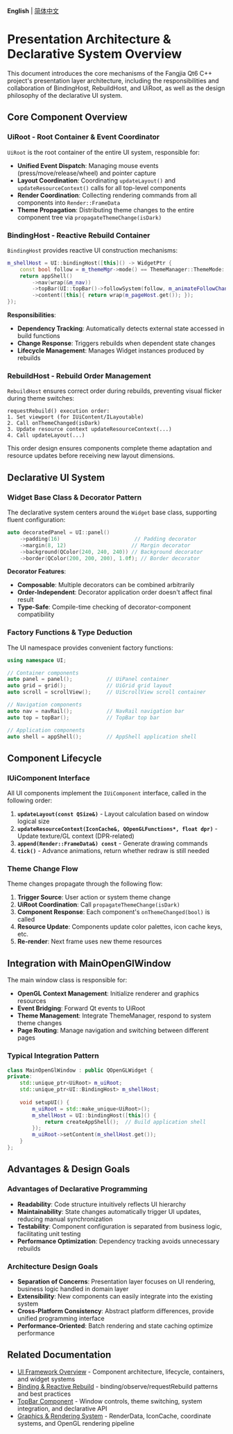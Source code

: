 **English** | [简体中文](../../doc.zh-cn/presentation/architecture.md)

# Presentation Architecture & Declarative System Overview

This document introduces the core mechanisms of the Fangjia Qt6 C++ project's presentation layer architecture, including the responsibilities and collaboration of BindingHost, RebuildHost, and UiRoot, as well as the design philosophy of the declarative UI system.

## Core Component Overview

### UiRoot - Root Container & Event Coordinator

`UiRoot` is the root container of the entire UI system, responsible for:

- **Unified Event Dispatch**: Managing mouse events (press/move/release/wheel) and pointer capture
- **Layout Coordination**: Coordinating `updateLayout()` and `updateResourceContext()` calls for all top-level components
- **Render Coordination**: Collecting rendering commands from all components into `Render::FrameData`
- **Theme Propagation**: Distributing theme changes to the entire component tree via `propagateThemeChange(isDark)`

### BindingHost - Reactive Rebuild Container

`BindingHost` provides reactive UI construction mechanisms:

```cpp
m_shellHost = UI::bindingHost([this]() -> WidgetPtr {
    const bool follow = m_themeMgr->mode() == ThemeManager::ThemeMode::FollowSystem;
    return appShell()
        ->nav(wrap(&m_nav))
        ->topBar(UI::topBar()->followSystem(follow, m_animateFollowChange))
        ->content([this]{ return wrap(m_pageHost.get()); });
});
```

**Responsibilities**:
- **Dependency Tracking**: Automatically detects external state accessed in build functions
- **Change Response**: Triggers rebuilds when dependent state changes
- **Lifecycle Management**: Manages Widget instances produced by rebuilds

### RebuildHost - Rebuild Order Management

`RebuildHost` ensures correct order during rebuilds, preventing visual flicker during theme switches:

```
requestRebuild() execution order:
1. Set viewport (for IUiContent/ILayoutable)
2. Call onThemeChanged(isDark)
3. Update resource context updateResourceContext(...)
4. Call updateLayout(...)
```

This order design ensures components complete theme adaptation and resource updates before receiving new layout dimensions.

## Declarative UI System

### Widget Base Class & Decorator Pattern

The declarative system centers around the `Widget` base class, supporting fluent configuration:

```cpp
auto decoratedPanel = UI::panel()
    ->padding(16)                        // Padding decorator
    ->margin(8, 12)                     // Margin decorator
    ->background(QColor(240, 240, 240)) // Background decorator
    ->border(QColor(200, 200, 200), 1.0f); // Border decorator
```

**Decorator Features**:
- **Composable**: Multiple decorators can be combined arbitrarily
- **Order-Independent**: Decorator application order doesn't affect final result
- **Type-Safe**: Compile-time checking of decorator-component compatibility

### Factory Functions & Type Deduction

The UI namespace provides convenient factory functions:

```cpp
using namespace UI;

// Container components
auto panel = panel();           // UiPanel container
auto grid = grid();             // UiGrid grid layout
auto scroll = scrollView();     // UiScrollView scroll container

// Navigation components  
auto nav = navRail();           // NavRail navigation bar
auto top = topBar();            // TopBar top bar

// Application components
auto shell = appShell();        // AppShell application shell
```

## Component Lifecycle

### IUiComponent Interface

All UI components implement the `IUiComponent` interface, called in the following order:

1. **`updateLayout(const QSize&)`** - Layout calculation based on window logical size
2. **`updateResourceContext(IconCache&, QOpenGLFunctions*, float dpr)`** - Update texture/GL context (DPR-related)
3. **`append(Render::FrameData&) const`** - Generate drawing commands
4. **`tick()`** - Advance animations, return whether redraw is still needed

### Theme Change Flow

Theme changes propagate through the following flow:

1. **Trigger Source**: User action or system theme change
2. **UiRoot Coordination**: Call `propagateThemeChange(isDark)`
3. **Component Response**: Each component's `onThemeChanged(bool)` is called
4. **Resource Update**: Components update color palettes, icon cache keys, etc.
5. **Re-render**: Next frame uses new theme resources

## Integration with MainOpenGlWindow

The main window class is responsible for:

- **OpenGL Context Management**: Initialize renderer and graphics resources
- **Event Bridging**: Forward Qt events to UiRoot
- **Theme Management**: Integrate ThemeManager, respond to system theme changes
- **Page Routing**: Manage navigation and switching between different pages

### Typical Integration Pattern

```cpp
class MainOpenGlWindow : public QOpenGLWidget {
private:
    std::unique_ptr<UiRoot> m_uiRoot;
    std::unique_ptr<UI::BindingHost> m_shellHost;
    
    void setupUI() {
        m_uiRoot = std::make_unique<UiRoot>();
        m_shellHost = UI::bindingHost([this]() {
            return createAppShell();  // Build application shell
        });
        m_uiRoot->setContent(m_shellHost.get());
    }
};
```

## Advantages & Design Goals

### Advantages of Declarative Programming

- **Readability**: Code structure intuitively reflects UI hierarchy
- **Maintainability**: State changes automatically trigger UI updates, reducing manual synchronization
- **Testability**: Component configuration is separated from business logic, facilitating unit testing
- **Performance Optimization**: Dependency tracking avoids unnecessary rebuilds

### Architecture Design Goals

- **Separation of Concerns**: Presentation layer focuses on UI rendering, business logic handled in domain layer
- **Extensibility**: New components can easily integrate into the existing system
- **Cross-Platform Consistency**: Abstract platform differences, provide unified programming interface
- **Performance-Oriented**: Batch rendering and state caching optimize performance

## Related Documentation

- [UI Framework Overview](ui-framework/overview.md) - Component architecture, lifecycle, containers, and widget systems
- [Binding & Reactive Rebuild](binding.md) - binding/observe/requestRebuild patterns and best practices
- [TopBar Component](components/top-bar.md) - Window controls, theme switching, system integration, and declarative API
- [Graphics & Rendering System](../infrastructure/gfx.md) - RenderData, IconCache, coordinate systems, and OpenGL rendering pipeline